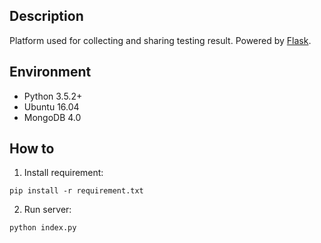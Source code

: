 ## Description

Platform used for collecting and sharing testing result. Powered by [Flask](https://github.com/pallets/flask).

## Environment

- Python 3.5.2+
- Ubuntu 16.04
- MongoDB 4.0

## How to

1. Install requirement:
```
pip install -r requirement.txt
```

2. Run server:
```
python index.py
```

